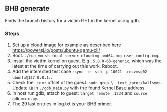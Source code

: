 BHB generate
------------

Finds the branch history for a victim RET in the kernel using gdb.

### Steps
1. Set up a cloud image for example as described here https://powersj.io/posts/ubuntu-qemu-cli/
2. Boot. `./run_vm.sh focal-server-cloudimg-amd64.img user_config.img`.
3. Install the victim kernel on guest. E.g., `5.8.0-63-generic`, which was the latest at
   the time of carrying out this work. Reboot.
4. Add the interested test case `rsync -e 'ssh -p 10021' recvmsg02 ubuntu@127.0.0.1:`.
5. Check the `_text` offset of the guest. `sudo grep \ _text /proc/kallsyms`.
   Update `KB` in `./gdb_main.py` with the found Kernel Base address. 
6. In host run gdb, attach to guest: `target remote :1234` and `source gdb_main.py`.
7. The 29 last entries in log.txt is your BHB primer.
